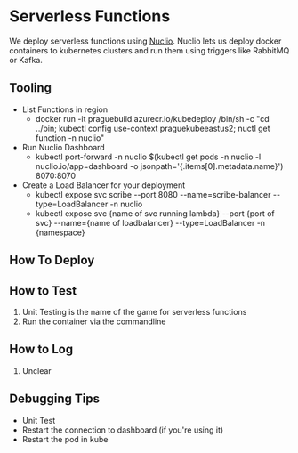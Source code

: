 # Serverless Functions
We deploy serverless functions using [Nuclio](https://nuclio.io). Nuclio lets us deploy docker containers to kubernetes clusters and run them using triggers like RabbitMQ or Kafka.

## Tooling
* List Functions in region
    * docker run -it praguebuild.azurecr.io/kubedeploy  /bin/sh -c "cd ../bin; kubectl config use-context praguekubeeastus2; nuctl get function -n nuclio"
* Run Nuclio Dashboard
    * kubectl port-forward -n nuclio $(kubectl get pods -n nuclio -l nuclio.io/app=dashboard -o jsonpath='{.items[0].metadata.name}') 8070:8070
* Create a Load Balancer for your deployment
    * kubectl expose svc scribe --port 8080 --name=scribe-balancer --type=LoadBalancer -n nuclio
    * kubectl expose svc {name of svc running lambda} --port {port of svc} --name={name of loadbalancer} --type=LoadBalancer -n {namespace}


## How To Deploy


## How to Test
1. Unit Testing is the name of the game for serverless functions
2. Run the container via the commandline

## How to Log
1. Unclear

## Debugging Tips
* Unit Test
* Restart the connection to dashboard (if you're using it)
* Restart the pod in kube
